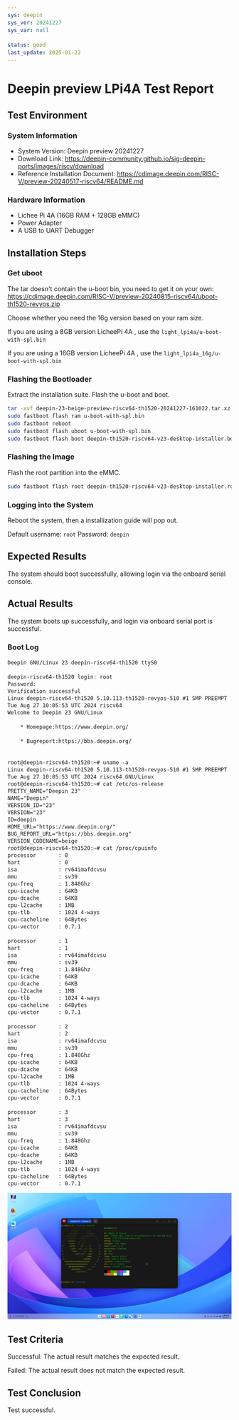 ```yaml
---
sys: deepin
sys_ver: 20241227
sys_var: null

status: good
last_update: 2025-01-22
---
```


# Deepin preview LPi4A Test Report

## Test Environment

### System Information

- System Version: Deepin preview 20241227
- Download Link: https://deepin-community.github.io/sig-deepin-ports/images/riscv/download
- Reference Installation Document: https://cdimage.deepin.com/RISC-V/preview-20240517-riscv64/README.md

### Hardware Information

- Lichee Pi 4A (16GB RAM + 128GB eMMC)
- Power Adapter
- A USB to UART Debugger

## Installation Steps

### Get uboot

The tar doesn't contain the u-boot bin, you need to get it on your own: https://cdimage.deepin.com/RISC-V/preview-20240815-riscv64/uboot-th1520-revyos.zip

Choose whether you need the 16g version based on your ram size.

If you are using a 8GB version LicheePi 4A , use the `light_lpi4a/u-boot-with-spl.bin`

If you are using a 16GB version LicheePi 4A , use the `light_lpi4a_16g/u-boot-with-spl.bin`

### Flashing the Bootloader

Extract the installation suite.
Flash the u-boot and boot.

```bash
tar -xvf deepin-23-beige-preview-riscv64-th1520-20241227-161022.tar.xz
sudo fastboot flash ram u-boot-with-spl.bin
sudo fastboot reboot
sudo fastboot flash uboot u-boot-with-spl.bin
sudo fastboot flash boot deepin-th1520-riscv64-v23-desktop-installer.boot.ext4
```

### Flashing the Image

Flash the root partition into the eMMC.

```bash
sudo fastboot flash root deepin-th1520-riscv64-v23-desktop-installer.root.ext4
```

### Logging into the System

Reboot the system, then a installization guide will pop out.

Default username: `root`
Password: `deepin`

## Expected Results

The system should boot successfully, allowing login via the onboard serial console.

## Actual Results

The system boots up successfully, and login via onboard serial port is successful.

### Boot Log

```log
Deepin GNU/Linux 23 deepin-riscv64-th1520 ttyS0

deepin-riscv64-th1520 login: root
Password:
Verification successful
Linux deepin-riscv64-th1520 5.10.113-th1520-revyos-510 #1 SMP PREEMPT Tue Aug 27 10:05:53 UTC 2024 riscv64
Welcome to Deepin 23 GNU/Linux

    * Homepage:https://www.deepin.org/

    * Bugreport:https://bbs.deepin.org/


root@deepin-riscv64-th1520:~# uname -a
Linux deepin-riscv64-th1520 5.10.113-th1520-revyos-510 #1 SMP PREEMPT Tue Aug 27 10:05:53 UTC 2024 riscv64 GNU/Linux
root@deepin-riscv64-th1520:~# cat /etc/os-release 
PRETTY_NAME="Deepin 23"
NAME="Deepin"
VERSION_ID="23"
VERSION="23"
ID=deepin
HOME_URL="https://www.deepin.org/"
BUG_REPORT_URL="https://bbs.deepin.org"
VERSION_CODENAME=beige
root@deepin-riscv64-th1520:~# cat /proc/cpuinfo 
processor       : 0
hart            : 0
isa             : rv64imafdcvsu
mmu             : sv39
cpu-freq        : 1.848Ghz
cpu-icache      : 64KB
cpu-dcache      : 64KB
cpu-l2cache     : 1MB
cpu-tlb         : 1024 4-ways
cpu-cacheline   : 64Bytes
cpu-vector      : 0.7.1

processor       : 1
hart            : 1
isa             : rv64imafdcvsu
mmu             : sv39
cpu-freq        : 1.848Ghz
cpu-icache      : 64KB
cpu-dcache      : 64KB
cpu-l2cache     : 1MB
cpu-tlb         : 1024 4-ways
cpu-cacheline   : 64Bytes
cpu-vector      : 0.7.1

processor       : 2
hart            : 2
isa             : rv64imafdcvsu
mmu             : sv39
cpu-freq        : 1.848Ghz
cpu-icache      : 64KB
cpu-dcache      : 64KB
cpu-l2cache     : 1MB
cpu-tlb         : 1024 4-ways
cpu-cacheline   : 64Bytes
cpu-vector      : 0.7.1

processor       : 3
hart            : 3
isa             : rv64imafdcvsu
mmu             : sv39
cpu-freq        : 1.848Ghz
cpu-icache      : 64KB
cpu-dcache      : 64KB
cpu-l2cache     : 1MB
cpu-tlb         : 1024 4-ways
cpu-cacheline   : 64Bytes
cpu-vector      : 0.7.1
```

![](./image.png)

## Test Criteria

Successful: The actual result matches the expected result.

Failed: The actual result does not match the expected result.

## Test Conclusion

Test successful.
